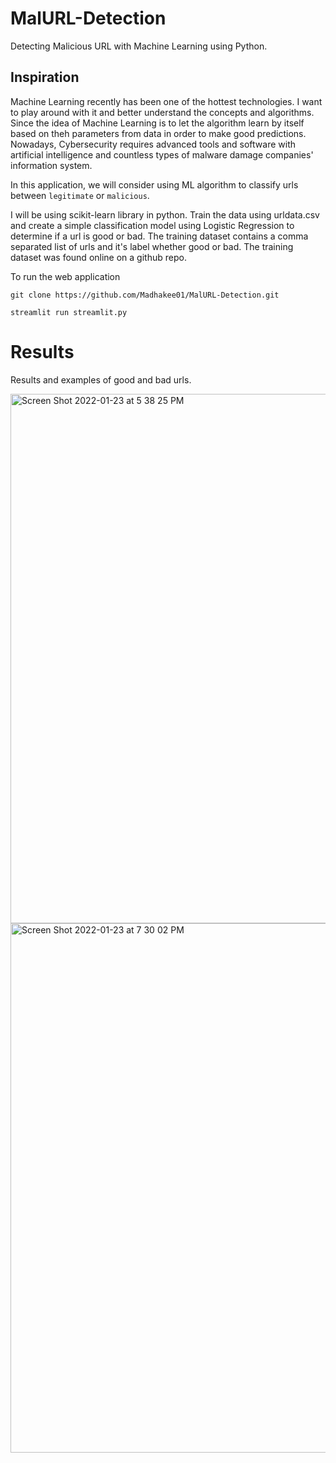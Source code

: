 # MalURL-Detection
Detecting Malicious URL with Machine Learning using Python. 

## Inspiration
Machine Learning recently has been one of the hottest technologies. I want to play around with it and better understand the concepts and algorithms. Since the idea of Machine Learning is to let the algorithm learn by itself based on theh parameters from data in order to make good predictions. Nowadays, Cybersecurity requires advanced tools and software with artificial intelligence and countless types of malware damage companies' information system. 

In this application, we will consider using ML algorithm to classify urls between ```legitimate``` or ```malicious```.


I will be using scikit-learn library in python. Train the data using urldata.csv and create a simple classification model using Logistic Regression to determine if a url is good or bad. The training dataset contains a comma separated list of urls and it's label whether good or bad. The training dataset was found online on a github repo. 

To run the web application

```git clone https://github.com/Madhakee01/MalURL-Detection.git ```

``` streamlit run streamlit.py ```

# Results

Results and examples of good and bad urls. 


<img width="847" alt="Screen Shot 2022-01-23 at 5 38 25 PM" src="https://user-images.githubusercontent.com/34112414/150704857-899abed7-095f-4812-a9dd-90f9fa3ba8f1.png">



<img width="847" alt="Screen Shot 2022-01-23 at 7 30 02 PM" src="https://user-images.githubusercontent.com/34112414/150704862-1751f875-a17f-4c9c-9245-0b7cd1984b9a.png">
